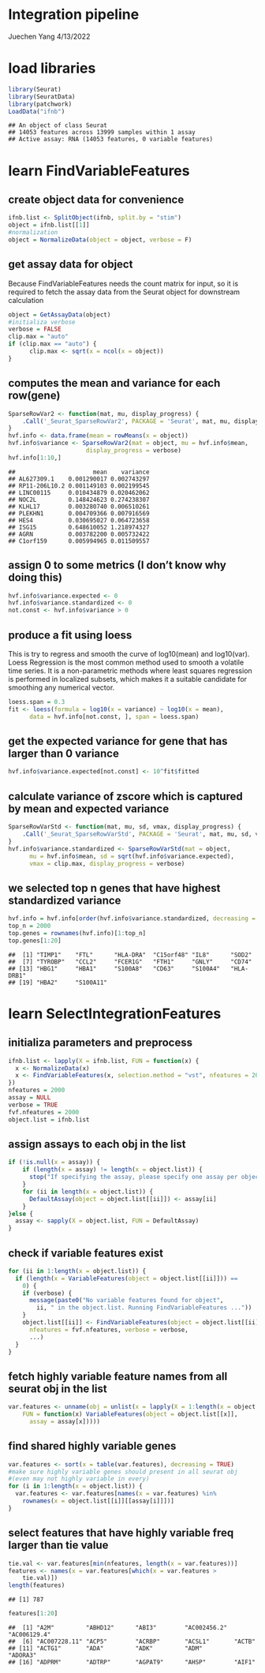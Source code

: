 Integration pipeline
================
Juechen Yang
4/13/2022

# load libraries

``` r
library(Seurat)
library(SeuratData)
library(patchwork)
LoadData("ifnb")
```

    ## An object of class Seurat 
    ## 14053 features across 13999 samples within 1 assay 
    ## Active assay: RNA (14053 features, 0 variable features)

# learn FindVariableFeatures

## create object data for convenience

``` r
ifnb.list <- SplitObject(ifnb, split.by = "stim")
object = ifnb.list[[1]]
#normalization
object = NormalizeData(object = object, verbose = F)
```

## get assay data for object

Because FindVariableFeatures needs the count matrix for input, so it is
required to fetch the assay data from the Seurat object for downstream
calculation

``` r
object = GetAssayData(object)
#initializa verbose
verbose = FALSE
clip.max = "auto"
if (clip.max == "auto") {
      clip.max <- sqrt(x = ncol(x = object))
}
```

## computes the mean and variance for each row(gene)

``` r
SparseRowVar2 <- function(mat, mu, display_progress) {
    .Call('_Seurat_SparseRowVar2', PACKAGE = 'Seurat', mat, mu, display_progress)
}
hvf.info <- data.frame(mean = rowMeans(x = object))
hvf.info$variance <- SparseRowVar2(mat = object, mu = hvf.info$mean, 
                      display_progress = verbose)
hvf.info[1:10,]
```

    ##                      mean    variance
    ## AL627309.1    0.001290017 0.002743297
    ## RP11-206L10.2 0.001149103 0.002199545
    ## LINC00115     0.010434879 0.020462062
    ## NOC2L         0.148424623 0.274238307
    ## KLHL17        0.003280740 0.006510261
    ## PLEKHN1       0.004709366 0.007916569
    ## HES4          0.030695027 0.064723658
    ## ISG15         0.648610052 1.218974327
    ## AGRN          0.003782200 0.005732422
    ## C1orf159      0.005994965 0.011509557

## assign 0 to some metrics (I don’t know why doing this)

``` r
hvf.info$variance.expected <- 0
hvf.info$variance.standardized <- 0
not.const <- hvf.info$variance > 0
```

## produce a fit using loess

This is try to regress and smooth the curve of log10(mean) and
log10(var). Loess Regression is the most common method used to smooth a
volatile time series. It is a non-parametric methods where least squares
regression is performed in localized subsets, which makes it a suitable
candidate for smoothing any numerical vector.

``` r
loess.span = 0.3
fit <- loess(formula = log10(x = variance) ~ log10(x = mean), 
      data = hvf.info[not.const, ], span = loess.span)
```

## get the expected variance for gene that has larger than 0 variance

``` r
hvf.info$variance.expected[not.const] <- 10^fit$fitted
```

## calculate variance of zscore which is captured by mean and expected variance

``` r
SparseRowVarStd <- function(mat, mu, sd, vmax, display_progress) {
    .Call('_Seurat_SparseRowVarStd', PACKAGE = 'Seurat', mat, mu, sd, vmax, display_progress)
}
hvf.info$variance.standardized <- SparseRowVarStd(mat = object, 
      mu = hvf.info$mean, sd = sqrt(hvf.info$variance.expected), 
      vmax = clip.max, display_progress = verbose)
```

## we selected top n genes that have highest standardized variance

``` r
hvf.info = hvf.info[order(hvf.info$variance.standardized, decreasing = T),]
top_n = 2000
top.genes = rownames(hvf.info)[1:top_n]
top.genes[1:20]
```

    ##  [1] "TIMP1"    "FTL"      "HLA-DRA"  "C15orf48" "IL8"      "SOD2"    
    ##  [7] "TYROBP"   "CCL2"     "FCER1G"   "FTH1"     "GNLY"     "CD74"    
    ## [13] "HBG1"     "HBA1"     "S100A8"   "CD63"     "S100A4"   "HLA-DRB1"
    ## [19] "HBA2"     "S100A11"

# learn SelectIntegrationFeatures

## initializa parameters and preprocess

``` r
ifnb.list <- lapply(X = ifnb.list, FUN = function(x) {
  x <- NormalizeData(x)
  x <- FindVariableFeatures(x, selection.method = "vst", nfeatures = 2000)
})
nfeatures = 2000
assay = NULL
verbose = TRUE
fvf.nfeatures = 2000
object.list = ifnb.list
```

## assign assays to each obj in the list

``` r
if (!is.null(x = assay)) {
    if (length(x = assay) != length(x = object.list)) {
      stop("If specifying the assay, please specify one assay per object in the object.list")
    }
    for (ii in length(x = object.list)) {
      DefaultAssay(object = object.list[[ii]]) <- assay[ii]
    }
}else {
  assay <- sapply(X = object.list, FUN = DefaultAssay)
}
```

## check if variable features exist

``` r
for (ii in 1:length(x = object.list)) {
  if (length(x = VariableFeatures(object = object.list[[ii]])) == 
    0) {
    if (verbose) {
      message(paste0("No variable features found for object", 
        ii, " in the object.list. Running FindVariableFeatures ..."))
    }
    object.list[[ii]] <- FindVariableFeatures(object = object.list[[ii]], 
      nfeatures = fvf.nfeatures, verbose = verbose, 
      ...)
  }
}
```

## fetch highly variable feature names from all seurat obj in the list

``` r
var.features <- unname(obj = unlist(x = lapply(X = 1:length(x = object.list), 
    FUN = function(x) VariableFeatures(object = object.list[[x]], 
      assay = assay[x]))))
```

## find shared highly variable genes

``` r
var.features <- sort(x = table(var.features), decreasing = TRUE)
#make sure highly variable genes should present in all seurat obj 
#(even may not highly variable in every)
for (i in 1:length(x = object.list)) {
  var.features <- var.features[names(x = var.features) %in% 
    rownames(x = object.list[[i]][[assay[i]]])]
}
```

## select features that have highly variable freq larger than tie value

``` r
tie.val <- var.features[min(nfeatures, length(x = var.features))]
features <- names(x = var.features[which(x = var.features > 
    tie.val)])
length(features)
```

    ## [1] 787

``` r
features[1:20]
```

    ##  [1] "A2M"         "ABHD12"      "ABI3"        "AC002456.2"  "AC006129.4" 
    ##  [6] "AC007228.11" "ACP5"        "ACRBP"       "ACSL1"       "ACTB"       
    ## [11] "ACTG1"       "ADA"         "ADK"         "ADM"         "ADORA3"     
    ## [16] "ADPRM"       "ADTRP"       "AGPAT9"      "AHSP"        "AIF1"
